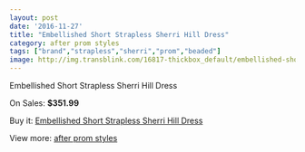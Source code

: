 ```yaml
---
layout: post
date: '2016-11-27'
title: "Embellished Short Strapless Sherri Hill Dress"
category: after prom styles
tags: ["brand","strapless","sherri","prom","beaded"]
image: http://img.transblink.com/16817-thickbox_default/embellished-short-strapless-sherri-hill-dress.jpg
---
```

Embellished Short Strapless Sherri Hill Dress

On Sales: **$351.99**
<a href="https://www.transblink.com/en/after-prom-styles/5309-embellished-short-strapless-sherri-hill-dress.html"><amp-img layout="responsive" width="600" height="600" src="//img.transblink.com/16817-thickbox_default/embellished-short-strapless-sherri-hill-dress.jpg" alt="Embellished Short Strapless Sherri Hill Dress 0" /></a>
<a href="https://www.transblink.com/en/after-prom-styles/5309-embellished-short-strapless-sherri-hill-dress.html"><amp-img layout="responsive" width="600" height="600" src="//img.transblink.com/16821-thickbox_default/embellished-short-strapless-sherri-hill-dress.jpg" alt="Embellished Short Strapless Sherri Hill Dress 1" /></a>
<a href="https://www.transblink.com/en/after-prom-styles/5309-embellished-short-strapless-sherri-hill-dress.html"><amp-img layout="responsive" width="600" height="600" src="//img.transblink.com/16820-thickbox_default/embellished-short-strapless-sherri-hill-dress.jpg" alt="Embellished Short Strapless Sherri Hill Dress 2" /></a>
<a href="https://www.transblink.com/en/after-prom-styles/5309-embellished-short-strapless-sherri-hill-dress.html"><amp-img layout="responsive" width="600" height="600" src="//img.transblink.com/16819-thickbox_default/embellished-short-strapless-sherri-hill-dress.jpg" alt="Embellished Short Strapless Sherri Hill Dress 3" /></a>
<a href="https://www.transblink.com/en/after-prom-styles/5309-embellished-short-strapless-sherri-hill-dress.html"><amp-img layout="responsive" width="600" height="600" src="//img.transblink.com/16818-thickbox_default/embellished-short-strapless-sherri-hill-dress.jpg" alt="Embellished Short Strapless Sherri Hill Dress 4" /></a>

Buy it: [Embellished Short Strapless Sherri Hill Dress](https://www.transblink.com/en/after-prom-styles/5309-embellished-short-strapless-sherri-hill-dress.html "Embellished Short Strapless Sherri Hill Dress")

View more: [after prom styles](https://www.transblink.com/en/55-after-prom-styles "after prom styles")